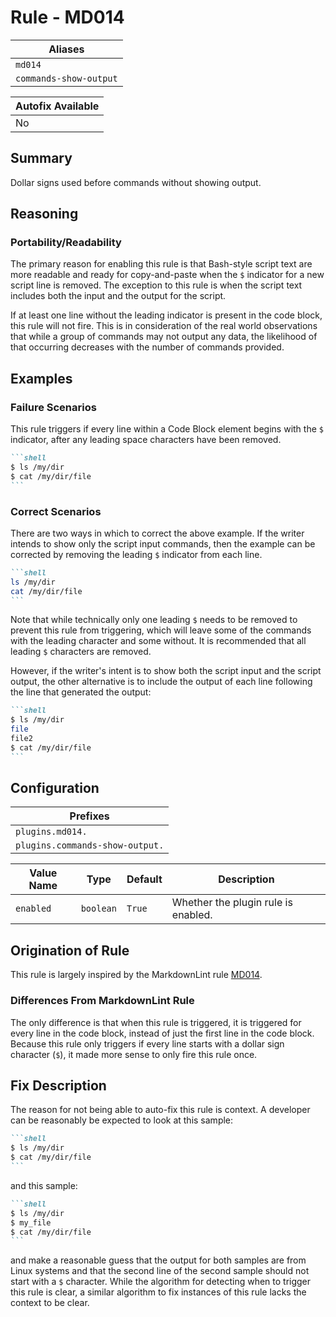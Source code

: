 # Rule - MD014

| Aliases |
| --- |
| `md014` |
| `commands-show-output` |

| Autofix Available |
| --- |
| No |

## Summary

Dollar signs used before commands without showing output.

## Reasoning

### Portability/Readability

The primary reason for enabling this rule is that Bash-style script text
are more readable and ready for copy-and-paste when the `$` indicator for
a new script line is removed.  The exception to this rule is when the
script text includes both the input and the output for the script.

If at least one line without the leading indicator is present in the code
block, this rule will not fire.  This is in consideration of the real
world observations that while a group of commands may not output any
data, the likelihood of that occurring decreases with the number of
commands provided.

## Examples

### Failure Scenarios

This rule triggers if every line within a Code Block element begins with
the `$` indicator, after any leading space characters have been removed.

````Markdown
```shell
$ ls /my/dir
$ cat /my/dir/file
```
````

### Correct Scenarios

There are two ways in which to correct the above example.  If the writer
intends to show only the script input commands, then the example can be
corrected by removing the leading `$` indicator from each line.

````Markdown
```shell
ls /my/dir
cat /my/dir/file
```
````

Note that while technically only one leading `$` needs to be removed to
prevent this rule from triggering, which will leave some of the commands
with the leading character and some without.  It is recommended that
all leading `$` characters are removed.

However, if the writer's intent is to show both the script input and the
script output, the other alternative is to include the output of each
line following the line that generated the output:

````Markdown
```shell
$ ls /my/dir
file
file2
$ cat /my/dir/file
```
````

## Configuration

| Prefixes |
| --- |
| `plugins.md014.` |
| `plugins.commands-show-output.` |

| Value Name | Type | Default | Description |
| -- | -- | -- | -- |
| `enabled` | `boolean` | `True` | Whether the plugin rule is enabled. |

## Origination of Rule

This rule is largely inspired by the MarkdownLint rule
[MD014](https://github.com/DavidAnson/markdownlint/blob/main/doc/Rules.md#md014---dollar-signs-used-before-commands-without-showing-output).

### Differences From MarkdownLint Rule

The only difference is that when this rule is triggered, it is triggered for
every line in the code block, instead of just the first line in the code block.
Because this rule only triggers if every line starts with a dollar sign
character (`$`), it made more sense to only fire this rule once.

## Fix Description

The reason for not being able to auto-fix this rule is context.  A developer can
be reasonably be expected to look at this sample:

````Markdown
```shell
$ ls /my/dir
$ cat /my/dir/file
```
````

and this sample:

````Markdown
```shell
$ ls /my/dir
$ my_file
$ cat /my/dir/file
```
````

and make a reasonable guess that the output for both samples are from Linux systems
and that the second line of the second sample should not start with a `$` character.
While the algorithm for detecting when to trigger this rule is clear, a similar
algorithm to fix instances of this rule lacks the context to be clear.
